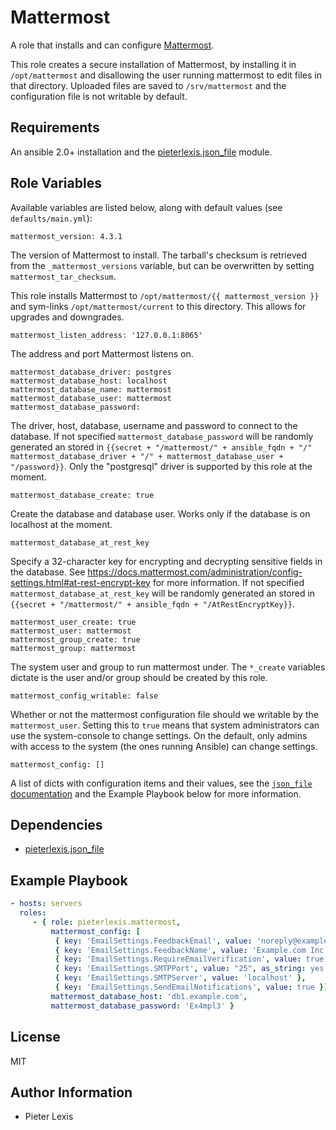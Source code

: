 Mattermost
==========

A role that installs and can configure [Mattermost](https://mattermost.com).

This role creates a secure installation of Mattermost, by installing it in `/opt/mattermost` and disallowing the user running mattermost to edit files in that directory.
Uploaded files are saved to `/srv/mattermost` and the configuration file is not writable by default.

Requirements
------------

An ansible 2.0+ installation and the [pieterlexis.json_file](https://galaxy.ansible.com/pieterlexis/json_file/) module.

Role Variables
--------------

Available variables are listed below, along with default values (see `defaults/main.yml`):

    mattermost_version: 4.3.1

The version of Mattermost to install.
The tarball's checksum is retrieved from the `_mattermost_versions` variable, but can be overwritten by setting `mattermost_tar_checksum`.

This role installs Mattermost to `/opt/mattermost/{{ mattermost_version }}` and sym-links `/opt/mattermost/current` to this directory.
This allows for upgrades and downgrades.

    mattermost_listen_address: '127.0.0.1:8065'

The address and port Mattermost listens on.

    mattermost_database_driver: postgres
    mattermost_database_host: localhost
    mattermost_database_name: mattermost
    mattermost_database_user: mattermost
    mattermost_database_password:

The driver, host, database, username and password to connect to the database.
If not specified ``mattermost_database_password`` will be randomly generated an stored in ``{{secret + "/mattermost/" + ansible_fqdn + "/" mattermost_database_driver + "/" + mattermost_database_user + "/password}}``.
Only the "postgresql" driver is supported by this role at the moment.

    mattermost_database_create: true

Create the database and database user. Works only if the database is on localhost at the moment.

    mattermost_database_at_rest_key

Specify a 32-character key for encrypting and decrypting sensitive fields in the database. See https://docs.mattermost.com/administration/config-settings.html#at-rest-encrypt-key for more information. If not specified ``mattermost_database_at_rest_key`` will be randomly generated an stored in ``{{secret + "/mattermost/" + ansible_fqdn + "/AtRestEncryptKey}}``.

    mattermost_user_create: true
    mattermost_user: mattermost
    mattermost_group_create: true
    mattermost_group: mattermost

The system user and group to run mattermost under. The `*_create` variables dictate is the user and/or group should be created by this role.

    mattermost_config_writable: false

Whether or not the mattermost configuration file should we writable by the `mattermost_user`.
Setting this to `true` means that system administrators can use the system-console to change settings.
On the default, only admins with access to the system (the ones running Ansible) can change settings.

    mattermost_config: []

A list of dicts with configuration items and their values, see the [`json_file` documentation](https://github.com/pieterlexis/ansible-json_file/blob/master/README.md#usage-examples) and the Example Playbook below for more information.

Dependencies
------------

 * [pieterlexis.json_file](https://galaxy.ansible.com/pieterlexis/json_file/)

Example Playbook
----------------

```yaml
- hosts: servers
  roles:
     - { role: pieterlexis.mattermost,
         mattermost_config: [
          { key: 'EmailSettings.FeedbackEmail', value: 'noreply@example.com' },
          { key: 'EmailSettings.FeedbackName', value: 'Example.com Inc. Mattermost' },
          { key: 'EmailSettings.RequireEmailVerification', value: true },
          { key: 'EmailSettings.SMTPPort', value: "25", as_string: yes },
          { key: 'EmailSettings.SMTPServer', value: 'localhost' },
          { key: 'EmailSettings.SendEmailNotifications', value: true }],
         mattermost_database_host: 'db1.example.com',
         mattermost_database_password: 'Ex4mpl3' }
```

License
-------

MIT

Author Information
------------------

 * Pieter Lexis
